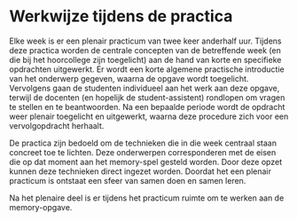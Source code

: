 # Werkwijze tijdens de practica

Elke week is er een plenair practicum van twee keer anderhalf uur. Tijdens deze practica worden de centrale concepten van de betreffende week (en die bij het hoorcollege zijn toegelicht) aan de hand van korte en specifieke opdrachten uitgewerkt. Er wordt een korte algemene practische introductie van het onderwerp gegeven, waarna de opgave wordt toegelicht. Vervolgens gaan de studenten individueel aan het werk aan deze opgave, terwijl de docenten (en hopelijk de student-assistent) rondlopen om vragen te stellen en te beantwoorden. Na een bepaalde periode wordt de opdracht weer plenair toegelicht en uitgewerkt, waarna deze procedure zich voor een vervolgopdracht herhaalt.

De practica zijn bedoeld om de technieken die in die week centraal staan concreet toe te lichten. Deze onderwerpen corresponderen met de eisen die op dat moment aan het memory-spel gesteld worden. Door deze opzet kunnen deze technieken direct ingezet worden. Doordat het een plenair practicum is ontstaat een sfeer van samen doen en samen leren.

Na het plenaire deel is er tijdens het practicum ruimte om te werken aan de memory-opgave.

